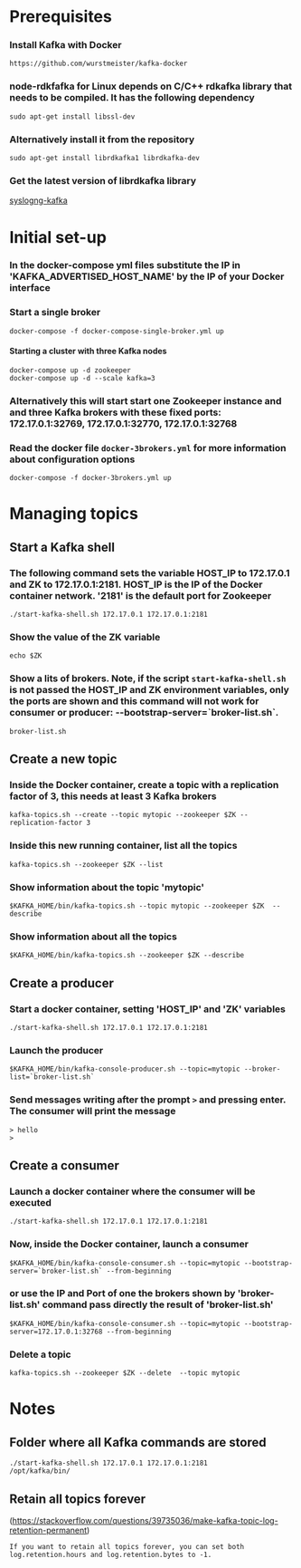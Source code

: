 # Prerequisites
### Install Kafka with Docker
```
https://github.com/wurstmeister/kafka-docker
```

### node-rdkfafka for Linux depends on C/C++ rdkafka library that needs to be compiled. It has the following dependency
```
sudo apt-get install libssl-dev
```

### Alternatively install it from the repository
```
sudo apt-get install librdkafka1 librdkafka-dev
```

### Get the latest version of librdkafka library
[syslogng-kafka](http://syslogng-kafka.readthedocs.io/en/latest/installation_librdkafka.html)


# Initial set-up
### In the docker-compose yml files substitute the IP in 'KAFKA_ADVERTISED_HOST_NAME' by the IP of your Docker interface

### Start a single broker
```
docker-compose -f docker-compose-single-broker.yml up
```

#### Starting a cluster with three Kafka nodes
```
docker-compose up -d zookeeper
docker-compose up -d --scale kafka=3
```

### Alternatively this will start start one Zookeeper instance and and three Kafka brokers with these fixed ports: 172.17.0.1:32769, 172.17.0.1:32770, 172.17.0.1:32768 
### Read the docker file `docker-3brokers.yml` for more information about configuration options
```
docker-compose -f docker-3brokers.yml up
```

# Managing topics
## Start a Kafka shell
### The following command sets the variable HOST_IP to 172.17.0.1 and ZK to 172.17.0.1:2181. HOST_IP is the IP of the Docker container network. '2181' is the default port for Zookeeper
```
./start-kafka-shell.sh 172.17.0.1 172.17.0.1:2181
```

### Show the value of the ZK variable
```
echo $ZK
```

### Show a lits of brokers. Note, if the script `start-kafka-shell.sh` is not passed the HOST_IP and ZK environment variables, only the ports are shown and this command will not work for consumer or producer: --bootstrap-server=\`broker-list.sh\`.
```
broker-list.sh
```


## Create a new topic
### Inside the Docker container, create a topic with a replication factor of 3, this needs at least 3 Kafka brokers
```
kafka-topics.sh --create --topic mytopic --zookeeper $ZK --replication-factor 3
```

### Inside this new running container, list all the topics
```
kafka-topics.sh --zookeeper $ZK --list
```

### Show information about the topic 'mytopic'
```
$KAFKA_HOME/bin/kafka-topics.sh --topic mytopic --zookeeper $ZK  --describe 
```

### Show information about all the topics
```
$KAFKA_HOME/bin/kafka-topics.sh --zookeeper $ZK --describe 
```


## Create a producer
### Start a docker container, setting 'HOST_IP' and 'ZK' variables
```
./start-kafka-shell.sh 172.17.0.1 172.17.0.1:2181
```

### Launch the producer
```
$KAFKA_HOME/bin/kafka-console-producer.sh --topic=mytopic --broker-list=`broker-list.sh`
```

### Send messages writing after the prompt `>` and pressing enter. The consumer will print the message
```
> hello
>
```


## Create a consumer
### Launch a docker container where the consumer will be executed
```
./start-kafka-shell.sh 172.17.0.1 172.17.0.1:2181
```

### Now, inside the Docker container, launch a consumer
```
$KAFKA_HOME/bin/kafka-console-consumer.sh --topic=mytopic --bootstrap-server=`broker-list.sh` --from-beginning
```

### or use the IP and Port of one the brokers shown by 'broker-list.sh' command pass directly the result of 'broker-list.sh'
```
$KAFKA_HOME/bin/kafka-console-consumer.sh --topic=mytopic --bootstrap-server=172.17.0.1:32768 --from-beginning
```


### Delete a topic
```
kafka-topics.sh --zookeeper $ZK --delete  --topic mytopic
```




# Notes
## Folder where all Kafka commands are stored
```
./start-kafka-shell.sh 172.17.0.1 172.17.0.1:2181
/opt/kafka/bin/
```

## Retain all topics forever
(https://stackoverflow.com/questions/39735036/make-kafka-topic-log-retention-permanent)
```
If you want to retain all topics forever, you can set both log.retention.hours and log.retention.bytes to -1.
```

